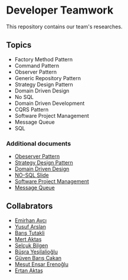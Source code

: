 # Developer Teamwork

This repository contains our team's researches. 

## Topics
* Factory Method Pattern
* Command Pattern
* Observer Pattern
* Generic Repository Pattern
* Strategy Design Pattern
* Domain Driven Design
* No SQL
* Domain Driven Development
* CQRS Pattern
* Software Project Management
* Message Queue
* SQL

### Additional documents
* [Obeserver Pattern](https://docs.google.com/presentation/d/1_POMUrJ_KfiAs9Erv1A9jejX5eRX-3e1TZAbp7hHIMQ/edit?usp=sharing)
* [Strategy Design Pattern](https://github.com/baristutakli/Developer_Teamwork/blob/main/Design%20Patterns/StrategyDesignPattern/Strateji%20(Strategy)%20Tasar%C4%B1m%20Deseni.pdf)
* [Domain Driven Design](https://github.com/baristutakli/Developer_Teamwork/blob/main/Design%20Approaches/DomainDrivenDesign.pdf)
* [NO-SQL Slide](https://github.com/baristutakli/Developer_Teamwork/blob/main/SQL-NoSQL/NoSQL/NOSQL.pptx) 
* [Software Project Management](https://github.com/baristutakli/Developer_Teamwork/blob/main/Project%20Management/Sofware%20Project%20Management.pptx)
* [Message Queue](https://github.com/baristutakli/Developer_Teamwork/blob/main/MessageQueue/sunum/MesafeQueue.pptx)

## Collabrators
* [Emirhan Avcı](https://github.com/Berengaar)
* [Yusuf Arslan](https://github.com/ysfarslanon)
* [Barış Tutakli](https://github.com/baristutakli)
* [Mert Aktaş](https://github.com/mrtaakts)
* [Selçuk Bilgen](https://github.com/ghostnotee)
* [Büşra Yeşilalioğlu](https://github.com/7Auri)
* [Güven Barış Cakan](https://github.com/guvenbaris)
* [Mesut Ensar Erenoğlu](https://github.com/ensarerenoglu)
* [Ertan Aktaş](https://github.com/aktasertan11)